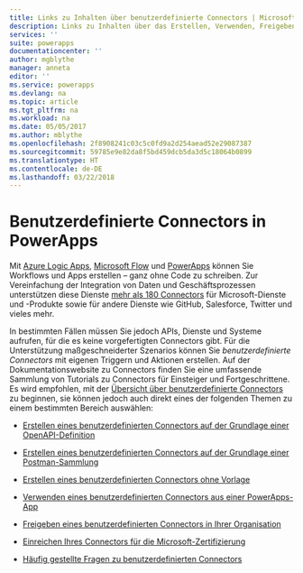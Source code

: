 ```yaml
---
title: Links zu Inhalten über benutzerdefinierte Connectors | Microsoft-Dokumentation
description: Links zu Inhalten über das Erstellen, Verwenden, Freigeben und Zertifizieren benutzerdefinierter Connectors.
services: ''
suite: powerapps
documentationcenter: ''
author: mgblythe
manager: anneta
editor: ''
ms.service: powerapps
ms.devlang: na
ms.topic: article
ms.tgt_pltfrm: na
ms.workload: na
ms.date: 05/05/2017
ms.author: mblythe
ms.openlocfilehash: 2f8908241c03c5c0fd9a2d254aead52e29087387
ms.sourcegitcommit: 59785e9e82da8f5bd459dcb5da3d5c18064b0899
ms.translationtype: HT
ms.contentlocale: de-DE
ms.lasthandoff: 03/22/2018
---
```

# <a name="custom-connectors-in-powerapps"></a>Benutzerdefinierte Connectors in PowerApps

Mit [Azure Logic Apps](https://azure.microsoft.com/services/logic-apps), [Microsoft Flow](https://flow.microsoft.com) und [PowerApps](https://powerapps.microsoft.com) können Sie Workflows und Apps erstellen – ganz ohne Code zu schreiben. Zur Vereinfachung der Integration von Daten und Geschäftsprozessen unterstützen diese Dienste [mehr als 180 Connectors](https://docs.microsoft.com/connectors/) für Microsoft-Dienste und -Produkte sowie für andere Dienste wie GitHub, Salesforce, Twitter und vieles mehr. 

In bestimmten Fällen müssen Sie jedoch APIs, Dienste und Systeme aufrufen, für die es keine vorgefertigten Connectors gibt. Für die Unterstützung maßgeschneiderter Szenarios können Sie *benutzerdefinierte Connectors* mit eigenen Triggern und Aktionen erstellen. Auf der Dokumentationswebsite zu Connectors finden Sie eine umfassende Sammlung von Tutorials zu Connectors für Einsteiger und Fortgeschrittene. Es wird empfohlen, mit der [Übersicht über benutzerdefinierte Connectors](https://docs.microsoft.com/connectors/custom-connectors/) zu beginnen, sie können jedoch auch direkt eines der folgenden Themen zu einem bestimmten Bereich auswählen:

* [Erstellen eines benutzerdefinierten Connectors auf der Grundlage einer OpenAPI-Definition](https://docs.microsoft.com/connectors/custom-connectors/define-openapi-definition)

* [Erstellen eines benutzerdefinierten Connectors auf der Grundlage einer Postman-Sammlung](https://docs.microsoft.com/connectors/custom-connectors/define-postman-collection)

* [Erstellen eines benutzerdefinierten Connectors ohne Vorlage](https://docs.microsoft.com/connectors/custom-connectors/define-blank)

* [Verwenden eines benutzerdefinierten Connectors aus einer PowerApps-App](https://docs.microsoft.com/connectors/custom-connectors/use-custom-connector-powerapps)

* [Freigeben eines benutzerdefinierten Connectors in Ihrer Organisation](https://docs.microsoft.com/connectors/custom-connectors/share)

* [Einreichen Ihres Connectors für die Microsoft-Zertifizierung](https://docs.microsoft.com/connectors/custom-connectors/submit-certification)

* [Häufig gestellte Fragen zu benutzerdefinierten Connectors](https://docs.microsoft.com/connectors/custom-connectors/faq)